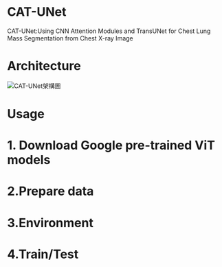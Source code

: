 # CAT-UNet
CAT-UNet:Using CNN Attention Modules and TransUNet for Chest Lung Mass Segmentation from Chest X-ray Image

# Architecture 
![CAT-UNet架構圖](https://user-images.githubusercontent.com/109962468/189515819-4d99263c-6f5f-4ab1-a03b-c9d0d9a84983.PNG)

# Usage
# 1. Download Google pre-trained ViT models

# 2.Prepare data

# 3.Environment

# 4.Train/Test
